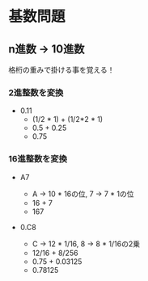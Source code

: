 # 基数問題
## n進数 -> 10進数
格桁の重みで掛ける事を覚える！


### 2進整数を変換
- 0.11
  - (1/2 * 1) + (1/2*2 * 1)
  - 0.5 + 0.25
  - 0.75

### 16進整数を変換
- A7
  - A -> 10 * 16の位, 7 -> 7 * 1の位
  - 16 + 7
  - 167

- 0.C8
  - C -> 12 * 1/16, 8 -> 8 * 1/16の2乗
  - 12/16 + 8/256
  - 0.75 + 0.03125
  - 0.78125
